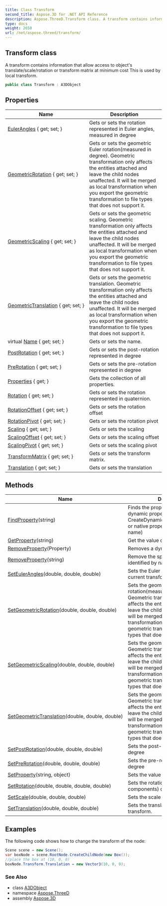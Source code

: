 ```yaml
---
title: Class Transform
second_title: Aspose.3D for .NET API Reference
description: Aspose.ThreeD.Transform class. A transform contains information that allow access to objects translate/scale/rotation or transform matrix at minimum cost This is used by local transform
type: docs
weight: 2650
url: /net/aspose.threed/transform/
---
```

## Transform class

A transform contains information that allow access to object's translate/scale/rotation or transform matrix at minimum cost This is used by local transform.

```csharp
public class Transform : A3DObject
```

## Properties

| Name | Description |
| --- | --- |
| [EulerAngles](../../aspose.threed/transform/eulerangles/) { get; set; } | Gets or sets the rotation represented in Euler angles, measured in degree |
| [GeometricRotation](../../aspose.threed/transform/geometricrotation/) { get; set; } | Gets or sets the geometric Euler rotation(measured in degree). Geometric transformation only affects the entities attached and leave the child nodes unaffected. It will be merged as local transformation when you export the geometric transformation to file types that does not support it. |
| [GeometricScaling](../../aspose.threed/transform/geometricscaling/) { get; set; } | Gets or sets the geometric scaling. Geometric transformation only affects the entities attached and leave the child nodes unaffected. It will be merged as local transformation when you export the geometric transformation to file types that does not support it. |
| [GeometricTranslation](../../aspose.threed/transform/geometrictranslation/) { get; set; } | Gets or sets the geometric translation. Geometric transformation only affects the entities attached and leave the child nodes unaffected. It will be merged as local transformation when you export the geometric transformation to file types that does not support it. |
| virtual [Name](../../aspose.threed/a3dobject/name/) { get; set; } | Gets or sets the name. |
| [PostRotation](../../aspose.threed/transform/postrotation/) { get; set; } | Gets or sets the post-rotation represented in degree |
| [PreRotation](../../aspose.threed/transform/prerotation/) { get; set; } | Gets or sets the pre-rotation represented in degree |
| [Properties](../../aspose.threed/a3dobject/properties/) { get; } | Gets the collection of all properties. |
| [Rotation](../../aspose.threed/transform/rotation/) { get; set; } | Gets or sets the rotation represented in quaternion. |
| [RotationOffset](../../aspose.threed/transform/rotationoffset/) { get; set; } | Gets or sets the rotation offset |
| [RotationPivot](../../aspose.threed/transform/rotationpivot/) { get; set; } | Gets or sets the rotation pivot |
| [Scaling](../../aspose.threed/transform/scaling/) { get; set; } | Gets or sets the scaling |
| [ScalingOffset](../../aspose.threed/transform/scalingoffset/) { get; set; } | Gets or sets the scaling offset |
| [ScalingPivot](../../aspose.threed/transform/scalingpivot/) { get; set; } | Gets or sets the scaling pivot |
| [TransformMatrix](../../aspose.threed/transform/transformmatrix/) { get; set; } | Gets or sets the transform matrix. |
| [Translation](../../aspose.threed/transform/translation/) { get; set; } | Gets or sets the translation |

## Methods

| Name | Description |
| --- | --- |
| [FindProperty](../../aspose.threed/a3dobject/findproperty/)(string) | Finds the property. It can be a dynamic property (Created by CreateDynamicProperty/SetProperty) or native property(Identified by its name) |
| [GetProperty](../../aspose.threed/a3dobject/getproperty/)(string) | Get the value of specified property |
| [RemoveProperty](../../aspose.threed/a3dobject/removeproperty/)(Property) | Removes a dynamic property. |
| [RemoveProperty](../../aspose.threed/a3dobject/removeproperty/)(string) | Remove the specified property identified by name |
| [SetEulerAngles](../../aspose.threed/transform/seteulerangles/)(double, double, double) | Sets the Euler angles in degrees of current transform. |
| [SetGeometricRotation](../../aspose.threed/transform/setgeometricrotation/)(double, double, double) | Sets the geometric Euler rotation(measured in degree). Geometric transformation only affects the entities attached and leave the child nodes unaffected. It will be merged as local transformation when you export the geometric transformation to file types that does not support it. |
| [SetGeometricScaling](../../aspose.threed/transform/setgeometricscaling/)(double, double, double) | Sets the geometric scaling. Geometric transformation only affects the entities attached and leave the child nodes unaffected. It will be merged as local transformation when you export the geometric transformation to file types that does not support it. |
| [SetGeometricTranslation](../../aspose.threed/transform/setgeometrictranslation/)(double, double, double) | Sets the geometric translation. Geometric transformation only affects the entities attached and leave the child nodes unaffected. It will be merged as local transformation when you export the geometric transformation to file types that does not support it. |
| [SetPostRotation](../../aspose.threed/transform/setpostrotation/)(double, double, double) | Sets the post-rotation represented in degree |
| [SetPreRotation](../../aspose.threed/transform/setprerotation/)(double, double, double) | Sets the pre-rotation represented in degree |
| [SetProperty](../../aspose.threed/a3dobject/setproperty/)(string, object) | Sets the value of specified property |
| [SetRotation](../../aspose.threed/transform/setrotation/)(double, double, double, double) | Sets the rotation(as quaternion components) of current transform. |
| [SetScale](../../aspose.threed/transform/setscale/)(double, double, double) | Sets the scale of current transform. |
| [SetTranslation](../../aspose.threed/transform/settranslation/)(double, double, double) | Sets the translation of current transform. |

## Examples

The following code shows how to change the transform of the node:

```csharp
Scene scene = new Scene();
var boxNode = scene.RootNode.CreateChildNode(new Box());
//place the box at (10, 0, 0)
boxNode.Transform.Translation = new Vector3(10, 0, 0);
```

### See Also

* class [A3DObject](../a3dobject/)
* namespace [Aspose.ThreeD](../../aspose.threed/)
* assembly [Aspose.3D](../../)


